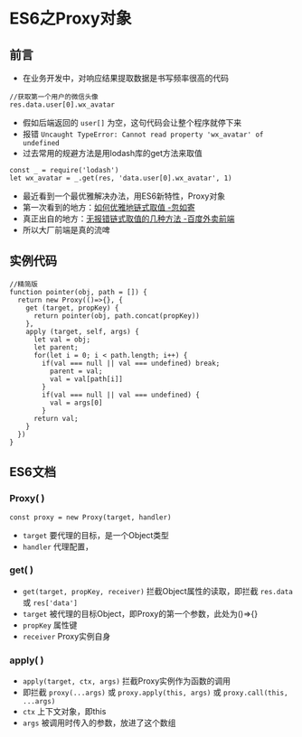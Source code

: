 # ES6之Proxy对象
## 前言
* 在业务开发中，对响应结果提取数据是书写频率很高的代码
```
//获取第一个用户的微信头像
res.data.user[0].wx_avatar
```
* 假如后端返回的 `user[]` 为空，这句代码会让整个程序就停下来
* 报错 `Uncaught TypeError: Cannot read property 'wx_avatar' of undefined`
* 过去常用的规避方法是用lodash库的get方法来取值
```
const _ = require('lodash')
let wx_avatar = _.get(res, 'data.user[0].wx_avatar', 1)
```
* 最近看到一个最优雅解决办法，用ES6新特性，Proxy对象
* 第一次看到的地方：[如何优雅地链式取值 -忽如寄](https://www.jianshu.com/p/e1c3d1015e70)
* 真正出自的地方：[无报错链式取值的几种方法 -百度外卖前端](https://zhuanlan.zhihu.com/p/29296692?group_id=891411987597230080)
* 所以大厂前端是真的流啤
## 实例代码
```
//精简版
function pointer(obj, path = []) {
  return new Proxy(()=>{}, {
    get (target, propKey) {
      return pointer(obj, path.concat(propKey))
    },
    apply (target, self, args) {
      let val = obj;
      let parent;
      for(let i = 0; i < path.length; i++) {
        if(val === null || val === undefined) break;
          parent = val;
          val = val[path[i]]    
        }
        if(val === null || val === undefined) {
          val = args[0]
        }
      return val;
    }
  })
}
```
## ES6文档
### Proxy( )
```
const proxy = new Proxy(target, handler)
```
* `target` 要代理的目标，是一个Object类型
* `handler` 代理配置，
### get( )
* `get(target, propKey, receiver)` 拦截Object属性的读取，即拦截 `res.data` 或 `res['data']`
* `target` 被代理的目标Object，即Proxy的第一个参数，此处为()=>{}
* `propKey` 属性键
* `receiver` Proxy实例自身
### apply( )
* `apply(target, ctx, args)` 拦截Proxy实例作为函数的调用
* 即拦截 `proxy(...args)` 或 `proxy.apply(this, args)` 或 `proxy.call(this, ...args)`
* `ctx` 上下文对象，即this
* `args` 被调用时传入的参数，放进了这个数组